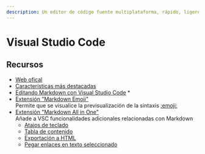 ```yaml
---
description: Un editor de código fuente multiplataforma, rápido, ligero y extensible.
---
```


# Visual Studio Code

## Recursos

* [Web ofical](https://code.visualstudio.com/)
* [Características más destacadas](https://es.wikipedia.org/wiki/Visual\_Studio\_Code)
* [Editando Markdown con Visual Studio Code](https://code.visualstudio.com/docs/languages/markdown)
  *
* [Extensión "Markdown Emoji"](https://marketplace.visualstudio.com/items?itemName=bierner.markdown-emoji)\
  Permite que se visualice la previsualización de la sintaxis [:emoji: ](https://tutorialmarkdown.com/emojis)
* [Extensión "Markdown All in One"](https://marketplace.visualstudio.com/items?itemName=yzhang.markdown-all-in-one)\
  Añade a VSC funcionalidades adicionales relacionadas con Markdown
  * [Atajos de teclado](https://marketplace.visualstudio.com/items?itemName=yzhang.markdown-all-in-one#keyboard-shortcuts)
  * [Tabla de contenido](https://marketplace.visualstudio.com/items?itemName=yzhang.markdown-all-in-one#table-of-contents)
  * [Exportación a HTML](https://marketplace.visualstudio.com/items?itemName=yzhang.markdown-all-in-one#print-markdown-to-html)
  * [Pegar enlaces en texto seleccionado](https://marketplace.visualstudio.com/items?itemName=yzhang.markdown-all-in-one#others)
